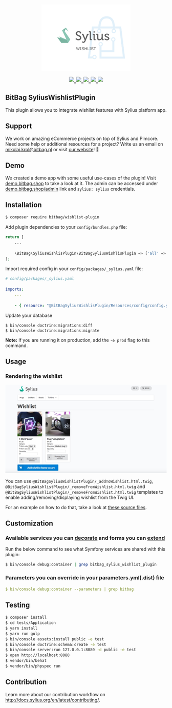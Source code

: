<h1 align="center">
    <a href="http://bitbag.shop" target="_blank">
        <img src="doc/logo.png" width="55%" />
    </a>
    <br />
    <a href="https://packagist.org/packages/bitbag/wishlist-plugin" title="License" target="_blank">
        <img src="https://img.shields.io/packagist/l/bitbag/wishlist-plugin.svg" />
    </a>
    <a href="https://packagist.org/packages/bitbag/wishlist-plugin" title="Version" target="_blank">
        <img src="https://img.shields.io/packagist/v/bitbag/wishlist-plugin.svg" />
    </a>
    <a href="http://travis-ci.org/BitBagCommerce/SyliusWishlistPlugin" title="Build status" target="_blank">
            <img src="https://img.shields.io/travis/BitBagCommerce/SyliusWishlistPlugin/master.svg" />
        </a>
    <a href="https://scrutinizer-ci.com/g/BitBagCommerce/SyliusWishlistPlugin/" title="Scrutinizer" target="_blank">
        <img src="https://img.shields.io/scrutinizer/g/BitBagCommerce/SyliusWishlistPlugin.svg" />
    </a>
    <a href="https://packagist.org/packages/bitbag/wishlist-plugin" title="Total Downloads" target="_blank">
        <img src="https://poser.pugx.org/bitbag/wishlist-plugin/downloads" />
    </a>
</h1>

## BitBag SyliusWishlistPlugin

This plugin allows you to integrate wishlist features with Sylius platform app.

## Support

We work on amazing eCommerce projects on top of Sylius and Pimcore. Need some help or additional resources for a project?
Write us an email on mikolaj.krol@bitbag.pl or visit [our website](https://bitbag.shop)! :rocket:

## Demo

We created a demo app with some useful use-cases of the plugin! Visit [demo.bitbag.shop](https://demo.bitbag.shop) to take a look at it. 
The admin can be accessed under [demo.bitbag.shop/admin](https://demo.bitbag.shop/admin) link and `sylius: sylius` credentials.

## Installation
```bash
$ composer require bitbag/wishlist-plugin
```
    
Add plugin dependencies to your `config/bundles.php` file:
```php
return [
    ...

    \BitBag\SyliusWishlisPlugin\BitBagSyliusWishlisPlugin => ['all' => true],
];
```

Import required config in your `config/packages/_sylius.yaml` file:
```yaml
# config/packages/_sylius.yaml

imports:
    ...
    
    - { resource: "@BitBagSyliusWishlisPlugin/Resources/config/config.yml" }
```

Update your database

```
$ bin/console doctrine:migrations:diff
$ bin/console doctrine:migrations:migrate
```

**Note:** If you are running it on production, add the `-e prod` flag to this command.

## Usage

### Rendering the wishlist

<div align="center">
    <img src="doc/index.jpg" />
</div>

You can  use `@BitBagSyliusWishlistPlugin/_addToWishlist.html.twig`, `@BitBagSyliusWishlistPlugin/_removeFromWishlist.html.twig` and `@BitBagSyliusWishlistPlugin/_removeFromWishlist.html.twig`
templates to enable adding/removing/displaying wishlist from the Twig UI.  

For an example on how to do that, take a look at [these source files](https://github.com/BitBagCommerce/SyliusWishlistPlugin/tree/master/tests/Application/templates/bundles/SyliusShopBundle).

## Customization

### Available services you can [decorate](https://symfony.com/doc/current/service_container/service_decoration.html) and forms you can [extend](http://symfony.com/doc/current/form/create_form_type_extension.html)

Run the below command to see what Symfony services are shared with this plugin:
```bash
$ bin/console debug:container | grep bitbag_sylius_wishlist_plugin
```

### Parameters you can override in your parameters.yml(.dist) file
```yml
$ bin/console debug:container --parameters | grep bitbag
```

## Testing
```bash
$ composer install
$ cd tests/Application
$ yarn install
$ yarn run gulp
$ bin/console assets:install public -e test
$ bin/console doctrine:schema:create -e test
$ bin/console server:run 127.0.0.1:8080 -d public -e test
$ open http://localhost:8080
$ vendor/bin/behat
$ vendor/bin/phpspec run
```

## Contribution

Learn more about our contribution workflow on http://docs.sylius.org/en/latest/contributing/.
